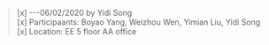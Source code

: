 >[x] ---06/02/2020 by Yidi Song     
>[x] Participaants: Boyao Yang, Weizhou Wen, Yimian Liu, Yidi Song   
>[x] Location: EE 5 floor AA office   
